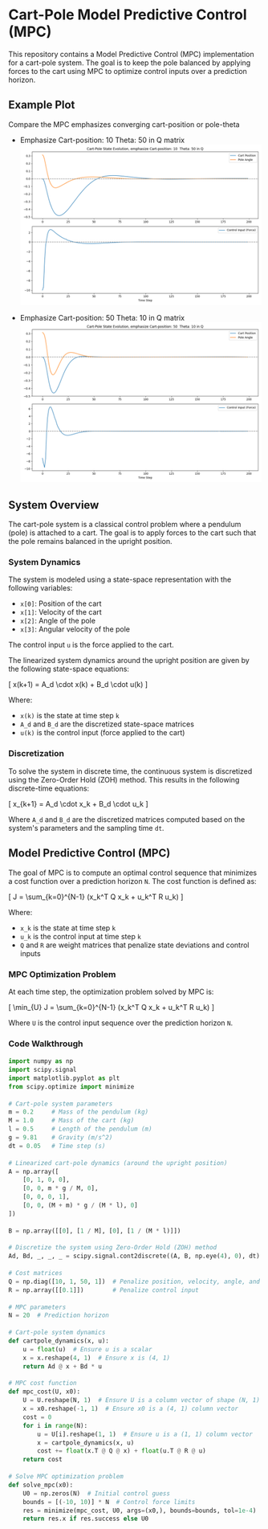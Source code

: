# Cart-Pole Model Predictive Control (MPC)

This repository contains a Model Predictive Control (MPC) implementation for a cart-pole system. The goal is to keep the pole balanced by applying forces to the cart using MPC to optimize control inputs over a prediction horizon.


## Example Plot

Compare the MPC emphasizes converging cart-position or pole-theta 

- Emphasize Cart-position: 10  Theta: 50 in Q matrix
![](cart_pole_theta.png)

- Emphasize Cart-position: 50  Theta: 10 in Q matrix
![](cart_pole_pos.png)

## System Overview

The cart-pole system is a classical control problem where a pendulum (pole) is attached to a cart. The goal is to apply forces to the cart such that the pole remains balanced in the upright position.

### System Dynamics

The system is modeled using a state-space representation with the following variables:

- `x[0]`: Position of the cart
- `x[1]`: Velocity of the cart
- `x[2]`: Angle of the pole
- `x[3]`: Angular velocity of the pole

The control input `u` is the force applied to the cart.

The linearized system dynamics around the upright position are given by the following state-space equations:

\[
x(k+1) = A_d \cdot x(k) + B_d \cdot u(k)
\]

Where:
- `x(k)` is the state at time step `k`
- `A_d` and `B_d` are the discretized state-space matrices
- `u(k)` is the control input (force applied to the cart)

### Discretization

To solve the system in discrete time, the continuous system is discretized using the Zero-Order Hold (ZOH) method. This results in the following discrete-time equations:

\[
x_{k+1} = A_d \cdot x_k + B_d \cdot u_k
\]

Where `A_d` and `B_d` are the discretized matrices computed based on the system's parameters and the sampling time `dt`.

## Model Predictive Control (MPC)

The goal of MPC is to compute an optimal control sequence that minimizes a cost function over a prediction horizon `N`. The cost function is defined as:

\[
J = \sum_{k=0}^{N-1} (x_k^T Q x_k + u_k^T R u_k)
\]

Where:
- `x_k` is the state at time step `k`
- `u_k` is the control input at time step `k`
- `Q` and `R` are weight matrices that penalize state deviations and control inputs

### MPC Optimization Problem

At each time step, the optimization problem solved by MPC is:

\[
\min_{U} J = \sum_{k=0}^{N-1} (x_k^T Q x_k + u_k^T R u_k)
\]

Where `U` is the control input sequence over the prediction horizon `N`.

### Code Walkthrough

```python
import numpy as np
import scipy.signal
import matplotlib.pyplot as plt
from scipy.optimize import minimize

# Cart-pole system parameters
m = 0.2     # Mass of the pendulum (kg)
M = 1.0     # Mass of the cart (kg)
l = 0.5     # Length of the pendulum (m)
g = 9.81    # Gravity (m/s^2)
dt = 0.05   # Time step (s)

# Linearized cart-pole dynamics (around the upright position)
A = np.array([
    [0, 1, 0, 0],
    [0, 0, m * g / M, 0],
    [0, 0, 0, 1],
    [0, 0, (M + m) * g / (M * l), 0]
])

B = np.array([[0], [1 / M], [0], [1 / (M * l)]])

# Discretize the system using Zero-Order Hold (ZOH) method
Ad, Bd, _, _, _ = scipy.signal.cont2discrete((A, B, np.eye(4), 0), dt)

# Cost matrices
Q = np.diag([10, 1, 50, 1])  # Penalize position, velocity, angle, and angular velocity
R = np.array([[0.1]])        # Penalize control input

# MPC parameters
N = 20  # Prediction horizon

# Cart-pole system dynamics
def cartpole_dynamics(x, u):
    u = float(u)  # Ensure u is a scalar
    x = x.reshape(4, 1)  # Ensure x is (4, 1)
    return Ad @ x + Bd * u

# MPC cost function
def mpc_cost(U, x0):
    U = U.reshape(N, 1)  # Ensure U is a column vector of shape (N, 1)
    x = x0.reshape(-1, 1)  # Ensure x0 is a (4, 1) column vector
    cost = 0
    for i in range(N):
        u = U[i].reshape(1, 1)  # Ensure u is a (1, 1) column vector
        x = cartpole_dynamics(x, u)
        cost += float(x.T @ Q @ x) + float(u.T @ R @ u)
    return cost

# Solve MPC optimization problem
def solve_mpc(x0):
    U0 = np.zeros(N)  # Initial control guess
    bounds = [(-10, 10)] * N  # Control force limits
    res = minimize(mpc_cost, U0, args=(x0,), bounds=bounds, tol=1e-4)
    return res.x if res.success else U0
